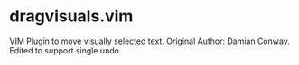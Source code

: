 # dragvisuals.vim
VIM Plugin to move visually selected text. Original Author: Damian Conway. Edited to support single undo
